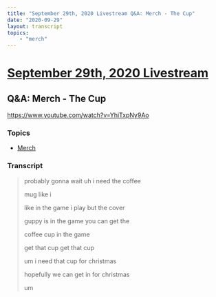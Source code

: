 ```yaml
---
title: "September 29th, 2020 Livestream Q&A: Merch - The Cup"
date: "2020-09-29"
layout: transcript
topics:
    - "merch"
---
```

# [September 29th, 2020 Livestream](../2020-09-29.md)
## Q&A: Merch - The Cup
https://www.youtube.com/watch?v=YhiTxpNy9Ao

### Topics
* [Merch](../topics/merch.md)

### Transcript

> probably gonna wait uh i need the coffee
>
> mug like i
>
> like in the game i play but the cover
>
> guppy is in the game you can get the
>
> coffee cup in the game
>
> get that cup get that cup
>
> um i need that cup for christmas
>
> hopefully we can get in for christmas
>
> um
